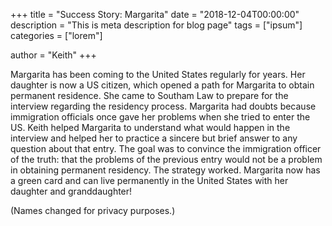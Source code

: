 +++
title = "Success Story: Margarita"
date = "2018-12-04T00:00:00"
description = "This is meta description for blog page"
tags = ["ipsum"]
categories = ["lorem"]

author = "Keith"
+++

Margarita has been coming to the United States regularly for years. Her daughter is now a US citizen, which opened a path for Margarita to obtain permanent residence. She came to Southam Law to prepare for the interview regarding the residency process. Margarita had doubts because immigration officials once gave her problems when she tried to enter the US. Keith helped Margarita to understand what would happen in the interview and helped her to practice a sincere but brief answer to any question about that entry. The goal was to convince the immigration officer of the truth: that the problems of the previous entry would not be a problem in obtaining permanent residency. The strategy worked. Margarita now has a green card and can live permanently in the United States with her daughter and granddaughter!

(Names changed for privacy purposes.)
